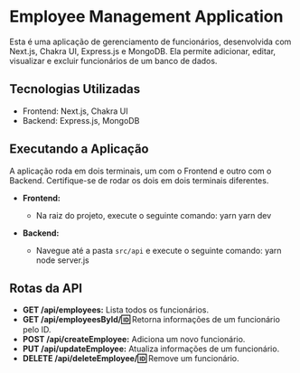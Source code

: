 # Employee Management Application

Esta é uma aplicação de gerenciamento de funcionários, desenvolvida com Next.js, Chakra UI, Express.js e MongoDB. 
Ela permite adicionar, editar, visualizar e excluir funcionários de um banco de dados.

## Tecnologias Utilizadas
- Frontend: Next.js, Chakra UI
- Backend: Express.js, MongoDB


## Executando a Aplicação
A aplicação roda em dois terminais, um com o Frontend e outro com o Backend. Certifique-se de rodar os dois em dois terminais diferentes.

- **Frontend:**
  - Na raiz do projeto, execute o seguinte comando:
    yarn
    yarn dev
    
- **Backend:**
  - Navegue até a pasta `src/api` e execute o seguinte comando:
    yarn
    node server.js
    

## Rotas da API
- **GET /api/employees:** Lista todos os funcionários.
- **GET /api/employeesById/:id:** Retorna informações de um funcionário pelo ID.
- **POST /api/createEmployee:** Adiciona um novo funcionário.
- **PUT /api/updateEmployee:** Atualiza informações de um funcionário.
- **DELETE /api/deleteEmployee/:id:** Remove um funcionário.